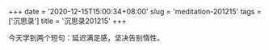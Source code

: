 +++
date = '2020-12-15T15:00:34+08:00'
slug = 'meditation-201215'
tags = ['沉思录']
title = '沉思录201215'
+++

今天学到两个短句：延迟满足感，坚决告别惰性。
